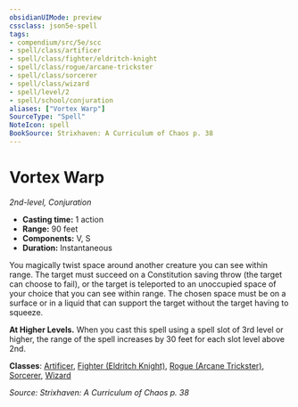 ```yaml
---
obsidianUIMode: preview
cssclass: json5e-spell
tags:
- compendium/src/5e/scc
- spell/class/artificer
- spell/class/fighter/eldritch-knight
- spell/class/rogue/arcane-trickster
- spell/class/sorcerer
- spell/class/wizard
- spell/level/2
- spell/school/conjuration
aliases: ["Vortex Warp"]
SourceType: "Spell"
NoteIcon: spell
BookSource: Strixhaven: A Curriculum of Chaos p. 38
---
```

# Vortex Warp
*2nd-level, Conjuration*  

- **Casting time:** 1 action
- **Range:** 90 feet
- **Components:** V, S
- **Duration:** Instantaneous

You magically twist space around another creature you can see within range. The target must succeed on a Constitution saving throw (the target can choose to fail), or the target is teleported to an unoccupied space of your choice that you can see within range. The chosen space must be on a surface or in a liquid that can support the target without the target having to squeeze.

**At Higher Levels.** When you cast this spell using a spell slot of 3rd level or higher, the range of the spell increases by 30 feet for each slot level above 2nd.

**Classes**: [Artificer](/2-Mechanics/CLI/classes/artificer-tce.md), [Fighter (Eldritch Knight)](/2-Mechanics/CLI/classes/fighter-eldritch-knight.md), [Rogue (Arcane Trickster)](/2-Mechanics/CLI/classes/rogue-arcane-trickster.md), [Sorcerer](/2-Mechanics/CLI/classes/sorcerer.md), [Wizard](/2-Mechanics/CLI/classes/wizard.md)

*Source: Strixhaven: A Curriculum of Chaos p. 38*